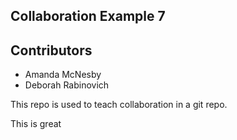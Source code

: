 
## Collaboration Example 7

## Contributors 

* Amanda McNesby
* Deborah Rabinovich

This repo is used to teach collaboration in a git repo.

This is great
